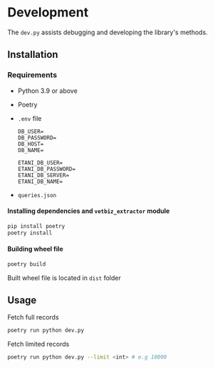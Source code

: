 # Development

The `dev.py` assists debugging and developing the library's methods.

## Installation

### Requirements

- Python 3.9 or above
- Poetry
- `.env` file

  ```dotenv
  DB_USER=
  DB_PASSWORD=
  DB_HOST=
  DB_NAME=
    
  ETANI_DB_USER=
  ETANI_DB_PASSWORD=
  ETANI_DB_SERVER=
  ETANI_DB_NAME=
  ```
- `queries.json`

#### Installing dependencies and `vetbiz_extractor` module

```bash
pip install poetry
poetry install
```

#### Building wheel file

```bash
poetry build
```

Built wheel file is located in `dist` folder

## Usage

Fetch full records

```bash
poetry run python dev.py
```

Fetch limited records

```bash
poetry run python dev.py --limit <int> # e.g 10000
```